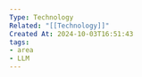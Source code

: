 ```yaml
---
Type: Technology
Related: "[[Technology]]"
Created At: 2024-10-03T16:51:43
tags:
- area
- LLM
---
```


